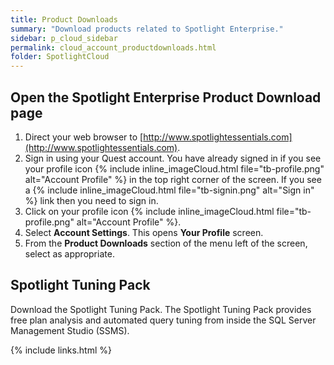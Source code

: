 ```yaml
---
title: Product Downloads
summary: "Download products related to Spotlight Enterprise."
sidebar: p_cloud_sidebar
permalink: cloud_account_productdownloads.html
folder: SpotlightCloud
---
```



## Open the Spotlight Enterprise Product Download page

1. Direct your web browser to [http://www.spotlightessentials.com](http://www.spotlightessentials.com).
2. Sign in using your Quest account. You have already signed in if you see your profile icon {% include inline_imageCloud.html file="tb-profile.png" alt="Account Profile" %} in the top right corner of the screen. If you see a {% include inline_imageCloud.html file="tb-signin.png" alt="Sign in" %} link then you need to sign in.
3. Click on your profile icon {% include inline_imageCloud.html file="tb-profile.png" alt="Account Profile" %}.
4. Select **Account Settings**. This opens **Your Profile** screen.
5. From the **Product Downloads** section of the menu left of the screen, select as appropriate.


## Spotlight Tuning Pack
Download the Spotlight Tuning Pack. The Spotlight Tuning Pack provides free plan analysis and automated query tuning from inside the SQL Server Management Studio (SSMS).


{% include links.html %}
